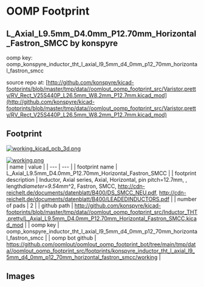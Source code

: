 # OOMP Footprint  
## L_Axial_L9.5mm_D4.0mm_P12.70mm_Horizontal_Fastron_SMCC  by konspyre  
  
oomp key: oomp_konspyre_inductor_tht_l_axial_l9_5mm_d4_0mm_p12_70mm_horizontal_fastron_smcc  
  
source repo at: [http://github.com/konspyre/kicad-footprints/blob/master/tmp/data//oomlout_oomp_footprint_src/Varistor.pretty/RV_Rect_V25S440P_L26.5mm_W8.2mm_P12.7mm.kicad_mod](http://github.com/konspyre/kicad-footprints/blob/master/tmp/data//oomlout_oomp_footprint_src/Varistor.pretty/RV_Rect_V25S440P_L26.5mm_W8.2mm_P12.7mm.kicad_mod)  
## Footprint  
  
[![working_kicad_pcb_3d.png](working_kicad_pcb_3d_600.png)](working_kicad_pcb_3d.png)  
  
[![working.png](working_600.png)](working.png)  
| name | value | 
| --- | --- | 
| footprint name | L_Axial_L9.5mm_D4.0mm_P12.70mm_Horizontal_Fastron_SMCC | 
| footprint description | Inductor, Axial series, Axial, Horizontal, pin pitch=12.7mm, , length*diameter=9.5*4mm^2, Fastron, SMCC, http://cdn-reichelt.de/documents/datenblatt/B400/DS_SMCC_NEU.pdf, http://cdn-reichelt.de/documents/datenblatt/B400/LEADEDINDUCTORS.pdf | 
| number of pads | 2 | 
| github path | http://github.com/konspyre/kicad-footprints/blob/master/tmp/data//oomlout_oomp_footprint_src/Inductor_THT.pretty/L_Axial_L9.5mm_D4.0mm_P12.70mm_Horizontal_Fastron_SMCC.kicad_mod | 
| oomp key | oomp_konspyre_inductor_tht_l_axial_l9_5mm_d4_0mm_p12_70mm_horizontal_fastron_smcc | 
| oomp bot github | https://github.com/oomlout/oomlout_oomp_footprint_bot/tree/main/tmp/data//oomlout_oomp_footprint_src/footprints/konspyre_inductor_tht_l_axial_l9_5mm_d4_0mm_p12_70mm_horizontal_fastron_smcc/working | 
## Images  
